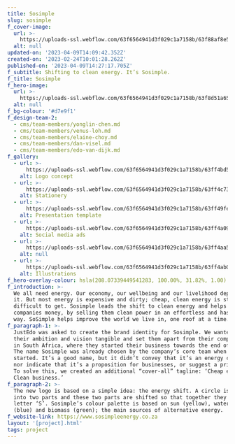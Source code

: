 ```yaml
---
title: Sosimple
slug: sosimple
f_cover-image:
  url: >-
    https://uploads-ssl.webflow.com/63f6564941d3f029c1a7158b/63f88af8e5c3e2c0941f53b8_63f659ceb2eee7767c6a5f84_S-illustration.png
  alt: null
updated-on: '2023-04-09T14:09:42.352Z'
created-on: '2023-02-24T10:01:28.262Z'
published-on: '2023-04-09T14:27:17.705Z'
f_subtitle: Shifting to clean energy. It’s Sosimple.
f_title: Sosimple
f_hero-image:
  url: >-
    https://uploads-ssl.webflow.com/63f6564941d3f029c1a7158b/63f8d51a65df8a4ba8991679_Sosimple-mockup2.jpg
  alt: null
f_bg-colour: '#d7e9f1'
f_design-team-2:
  - cms/team-members/yonglin-chen.md
  - cms/team-members/venus-loh.md
  - cms/team-members/elaine-choy.md
  - cms/team-members/dan-visel.md
  - cms/team-members/edo-van-dijk.md
f_gallery:
  - url: >-
      https://uploads-ssl.webflow.com/63f6564941d3f029c1a7158b/63ff4bd532d1850dc6048b5c_Sosimple%20Logo%20concept.png
    alt: Logo concept
  - url: >-
      https://uploads-ssl.webflow.com/63f6564941d3f029c1a7158b/63ff4c7332d18555e50499ff_Stationery.png
    alt: Stationery
  - url: >-
      https://uploads-ssl.webflow.com/63f6564941d3f029c1a7158b/63ff49fe807f7c26fcb47ae2_SosimplePPT.png
    alt: Presentation template
  - url: >-
      https://uploads-ssl.webflow.com/63f6564941d3f029c1a7158b/63ff4a09f94cec449053428d_Sosimple-ads.png
    alt: Social media ads
  - url: >-
      https://uploads-ssl.webflow.com/63f6564941d3f029c1a7158b/63ff4aa51421c2c16e09289d_Sosimple%20flyer%202.jpg
    alt: null
  - url: >-
      https://uploads-ssl.webflow.com/63f6564941d3f029c1a7158b/63ff4ab0c03d4d6cba49f996_Sosimple-illustrations.jpg
    alt: Illustrations
f_hero-overlay-colour: hsla(208.07339449541283, 100.00%, 31.82%, 1.00)
f_introduction: >-
  We all need energy. Our economy, our wellbeing and our livelihood depend on
  it. But most energy is expensive and dirty; cheap, clean energy is still very
  difficult to get. Sosimple leads the shift to clean energy and helps to save
  companies money, by selling them clean power in an effortless and hassle-free
  way. SoSimple helps improve the world we live in, one roof at a time.
f_paragraph-1: >-
  JustEdo was asked to create the brand identity for Sosimple. We wanted to make
  their ambition and vision tangible and set them apart from their competitors
  in South Africa, where they started their business towards the end of 2018.
  The name Sosimple was already chosen by the company’s core team when we
  started. It’s a good name, but it didn’t convey that it’s an energy company
  nor indicate that it’s a proposition for businesses, or suggest a price point.
  To solve this, we created an additional “cover-all” tagline: ‘Cheap energy.
  Clean business.’
f_paragraph-2: >-
  The new logo is based on a simple idea: the energy shift. A circle is split
  into two parts and these two parts are shifted so that together they form the
  letter ‘S’. Sosimple’s colour palette is based on sun (yellow), water and sky
  (blue) and biomass (green); the main sources of alternative energy.
f_website-link: https://www.sosimpleenergy.co.za
layout: '[project].html'
tags: project
---
```



